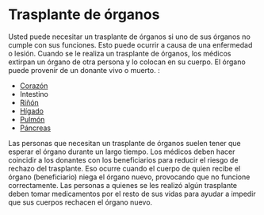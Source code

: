 Trasplante de órganos
=====================


Usted puede necesitar un trasplante de órganos si uno de sus órganos no cumple con sus funciones. Esto puede ocurrir a causa de una enfermedad o lesión. Cuando se le realiza un trasplante de órganos, los médicos extirpan un órgano de otra persona y lo colocan en su cuerpo. El órgano puede provenir de un donante vivo o muerto. :

* [Corazón](https://medlineplus.gov/spanish/hearttransplantation.html)
* Intestino
* [Riñón](https://medlineplus.gov/spanish/kidneytransplantation.html)
* [Hígado](https://medlineplus.gov/spanish/livertransplantation.html)
* [Pulmón](https://medlineplus.gov/spanish/lungtransplantation.html)
* [Páncreas](https://medlineplus.gov/spanish/pancreastransplantation.html)


Las personas que necesitan un trasplante de órganos suelen tener que esperar el órgano durante un largo tiempo. Los médicos deben hacer coincidir a los donantes con los beneficiarios para reducir el riesgo de rechazo del trasplante. Eso ocurre cuando el cuerpo de quien recibe el órgano (beneficiario) niega el órgano nuevo, provocando que no funcione correctamente. Las personas a quienes se les realizó algún trasplante deben tomar medicamentos por el resto de sus vidas para ayudar a impedir que sus cuerpos rechacen el órgano nuevo. 

